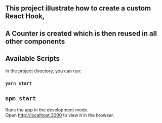 ## This project illustrate how to  create a custom React Hook, 
## A Counter is created  which  is then reused in  all  other components


## Available Scripts

In the project directory, you can run:

### `yarn start`
## `npm start`

Runs the app in the development mode.<br />
Open [http://localhost:3000](http://localhost:3000) to view it in the browser.




